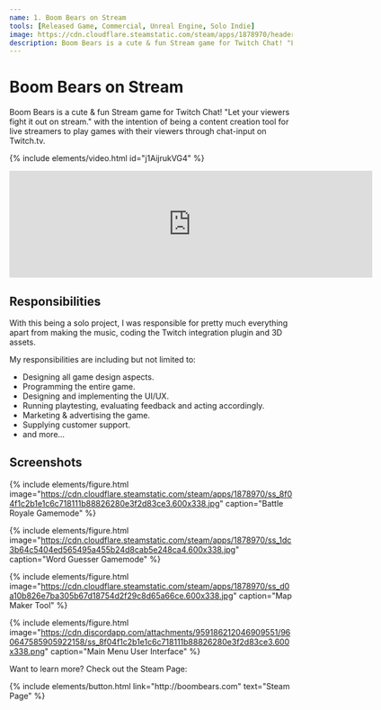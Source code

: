 ```yaml
---
name: 1. Boom Bears on Stream
tools: [Released Game, Commercial, Unreal Engine, Solo Indie]
image: https://cdn.cloudflare.steamstatic.com/steam/apps/1878970/header.jpg
description: Boom Bears is a cute & fun Stream game for Twitch Chat! "Let your viewers fight it out on stream." with the intention of being a content creation tool for live streamers to play games with their chat.
---
```


# Boom Bears on Stream

Boom Bears is a cute & fun Stream game for Twitch Chat! "Let your viewers fight it out on stream." with the intention of being a content creation tool for live streamers to play games with their viewers through chat-input on Twitch.tv.

{% include elements/video.html id="j1AijrukVG4" %}

<div class="row"><iframe src="https://store.steampowered.com/widget/1878970/" frameborder="0" width="646" height="190"></iframe></div>

## Responsibilities

With this being a solo project, I was responsible for pretty much everything apart from making the music, coding the Twitch integration plugin and 3D assets.

My responsibilities are including but not limited to:
 - Designing all game design aspects.
 - Programming the entire game.
 - Designing and implementing the UI/UX.
 - Running playtesting, evaluating feedback and acting accordingly.
 - Marketing & advertising the game.
 - Supplying customer support.
 - and more...

## Screenshots

{% include elements/figure.html image="https://cdn.cloudflare.steamstatic.com/steam/apps/1878970/ss_8f04f1c2b1e1c6c718111b88826280e3f2d83ce3.600x338.jpg" caption="Battle Royale Gamemode" %}

{% include elements/figure.html image="https://cdn.cloudflare.steamstatic.com/steam/apps/1878970/ss_1dc3b64c5404ed565495a455b24d8cab5e248ca4.600x338.jpg" caption="Word Guesser Gamemode" %}

{% include elements/figure.html image="https://cdn.cloudflare.steamstatic.com/steam/apps/1878970/ss_d0a10b826e7ba305b67d18754d2f29c8d65a66ce.600x338.jpg" caption="Map Maker Tool" %}

{% include elements/figure.html image="https://cdn.discordapp.com/attachments/959186212046909551/960647585905922158/ss_8f04f1c2b1e1c6c718111b88826280e3f2d83ce3.600x338.png" caption="Main Menu User Interface" %}

Want to learn more? Check out the Steam Page:

<p class="text-center">
{% include elements/button.html link="http://boombears.com" text="Steam Page" %}
</p>
